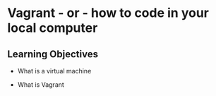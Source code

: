 # Vagrant - or - how to code in your local computer


## Learning Objectives

* What is a virtual machine

* What is Vagrant
